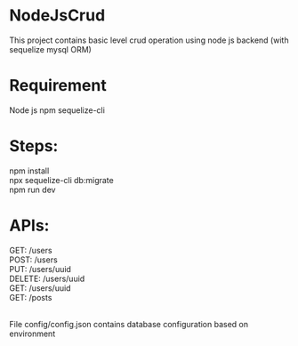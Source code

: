 # NodeJsCrud
This project contains basic level crud operation using node js backend (with sequelize mysql ORM)

# Requirement
Node js 
npm
sequelize-cli
# Steps:
npm install <br />
npx sequelize-cli db:migrate <br />
npm run dev <br />

# APIs:
GET: /users <br />
POST: /users <br />
PUT: /users/uuid  <br />
DELETE: /users/uuid <br />
GET: /users/uuid <br />
GET: /posts <br />

<br />
File config/config.json contains database configuration based on environment
